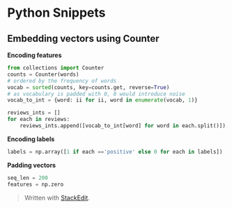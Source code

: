 # Python Snippets


## Embedding vectors using Counter

**Encoding features**
```python
from collections import Counter
counts = Counter(words)
# ordered by the frequency of words
vocab = sorted(counts, key=counts.get, reverse=True)
# as vocabulary is padded with 0, 0 would introduce noise
vocab_to_int = {word: ii for ii, word in enumerate(vocab, 1)}

reviews_ints = []
for each in reviews:
	reviews_ints.append([vocab_to_int[word] for word in each.split()])
```
**Encoding labels**
```python
labels = np.array([1 if each =='positive' else 0 for each in labels])
```

**Padding vectors**
```python
seq_len = 200
features = np.zero
```


> Written with [StackEdit](https://stackedit.io/).
<!--stackedit_data:
eyJoaXN0b3J5IjpbLTE5Mzc0MTc4NTksOTI4MjgzMzM0XX0=
-->